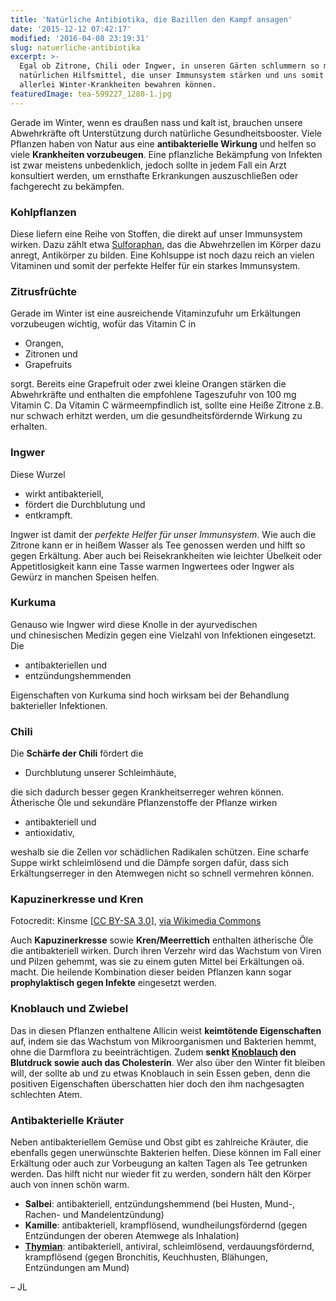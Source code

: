```yaml
---
title: 'Natürliche Antibiotika, die Bazillen den Kampf ansagen'
date: '2015-12-12 07:42:17'
modified: '2016-04-08 23:19:31'
slug: natuerliche-antibiotika
excerpt: >-
  Egal ob Zitrone, Chili oder Ingwer, in unseren Gärten schlummern so manche
  natürlichen Hilfsmittel, die unser Immunsystem stärken und uns somit vor
  allerlei Winter-Krankheiten bewahren können.
featuredImage: tea-599227_1280-1.jpg
---
```


Gerade im Winter, wenn es draußen nass und kalt ist, brauchen unsere Abwehrkräfte oft Unterstützung durch natürliche Gesundheitsbooster. Viele Pflanzen haben von Natur aus eine **antibakterielle Wirkung** und helfen so viele **Krankheiten vorzubeugen**. Eine pflanzliche Bekämpfung von Infekten ist zwar meistens unbedenklich, jedoch sollte in jedem Fall ein Arzt konsultiert werden, um ernsthafte Erkrankungen auszuschließen oder fachgerecht zu bekämpfen.

### Kohlpflanzen

Diese liefern eine Reihe von Stoffen, die direkt auf unser Immunsystem wirken. Dazu zählt etwa [Sulforaphan](https://www.klinikum.uni-heidelberg.de/fuer-Patienten.111688.0.html), das die Abwehrzellen im Körper dazu anregt, Antikörper zu bilden. Eine Kohlsuppe ist noch dazu reich an vielen Vitaminen und somit der perfekte Helfer für ein starkes Immunsystem.

### Zitrusfrüchte

Gerade im Winter ist eine ausreichende Vitaminzufuhr um Erkältungen vorzubeugen wichtig, wofür das Vitamin C in

*   Orangen,
*   Zitronen und
*   Grapefruits

sorgt. Bereits eine Grapefruit oder zwei kleine Orangen stärken die Abwehrkräfte und enthalten die empfohlene Tageszufuhr von 100 mg Vitamin C. Da Vitamin C wärmeempfindlich ist, sollte eine Heiße Zitrone z.B. nur schwach erhitzt werden, um die gesundheitsfördernde Wirkung zu erhalten.

### Ingwer

Diese Wurzel

*   wirkt antibakteriell,
*   fördert die Durchblutung und
*   entkrampft.

Ingwer ist damit der _perfekte Helfer für unser Immunsystem_. Wie auch die Zitrone kann er in heißem Wasser als Tee genossen werden und hilft so gegen Erkältung. Aber auch bei Reisekrankheiten wie leichter Übelkeit oder Appetitlosigkeit kann eine Tasse warmen Ingwertees oder Ingwer als Gewürz in manchen Speisen helfen.

### Kurkuma

Genauso wie Ingwer wird diese Knolle in der ayurvedischen und chinesischen Medizin gegen eine Vielzahl von Infektionen eingesetzt. Die

*   antibakteriellen und
*   entzündungshemmenden

Eigenschaften von Kurkuma sind hoch wirksam bei der Behandlung bakterieller Infektionen.

### Chili

Die **Schärfe der Chili** fördert die

*   Durchblutung unserer Schleimhäute,

die sich dadurch besser gegen Krankheitserreger wehren können. Ätherische Öle und sekundäre Pflanzenstoffe der Pflanze wirken

*   antibakteriell und
*   antioxidativ,

weshalb sie die Zellen vor schädlichen Radikalen schützen. Eine scharfe Suppe wirkt schleimlösend und die Dämpfe sorgen dafür, dass sich Erkältungserreger in den Atemwegen nicht so schnell vermehren können.

### Kapuzinerkresse und Kren

[<!-- Image removed (no copyright): Natuerliches-Antibiotika-Kapuzinerkresse-640x427.jpg -->](https://www.veganblatt.com/i/Natuerliches-Antibiotika-Kapuzinerkresse.jpg)Fotocredit: Kinsme \[[CC BY-SA 3.0](http://creativecommons.org/licenses/by-sa/3.0)\], [via Wikimedia Commons](https://commons.wikimedia.org/wiki/File%3AKapuzinerkresse-1.jpg)

Auch **Kapuzinerkresse** sowie **Kren/Meerrettich** enthalten ätherische Öle die antibakteriell wirken. Durch ihren Verzehr wird das Wachstum von Viren und Pilzen gehemmt, was sie zu einem guten Mittel bei Erkältungen oä. macht. Die heilende Kombination dieser beiden Pflanzen kann sogar **prophylaktisch gegen Infekte** eingesetzt werden.

### Knoblauch und Zwiebel

Das in diesen Pflanzen enthaltene Allicin weist **keimtötende Eigenschaften** auf, indem sie das Wachstum von Mikroorganismen und Bakterien hemmt, ohne die Darmflora zu beeinträchtigen. Zudem **senkt [Knoblauch](https://www.veganblatt.com/kraeuter-fuer-veganerinnen) den Blutdruck sowie auch das Cholesterin**. Wer also über den Winter fit bleiben will, der sollte ab und zu etwas Knoblauch in sein Essen geben, denn die positiven Eigenschaften überschatten hier doch den ihm nachgesagten schlechten Atem.

### Antibakterielle Kräuter

Neben antibakteriellem Gemüse und Obst gibt es zahlreiche Kräuter, die ebenfalls gegen unerwünschte Bakterien helfen. Diese können im Fall einer Erkältung oder auch zur Vorbeugung an kalten Tagen als Tee getrunken werden. Das hilft nicht nur wieder fit zu werden, sondern hält den Körper auch von innen schön warm.

*   **Salbei**: antibakteriell, entzündungshemmend (bei Husten, Mund-, Rachen- und Mandelentzündung)
*   **Kamille**: antibakteriell, krampflösend, wundheilungsfördernd (gegen Entzündungen der oberen Atemwege als Inhalation)
*   [**Thymian**](https://www.veganblatt.com/kraeuter-erkaeltungskiller): antibakteriell, antiviral, schleimlösend, verdauungsfördernd, krampflösend (gegen Bronchitis, Keuchhusten, Blähungen, Entzündungen am Mund)

– JL
